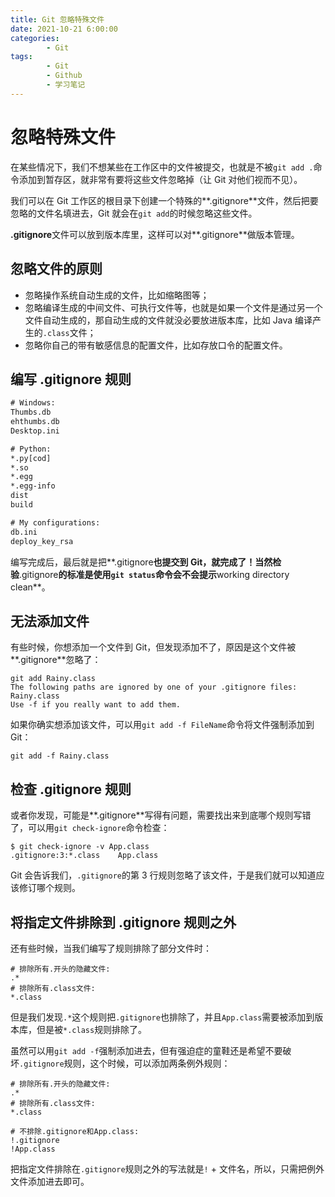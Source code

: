 ```yaml
---
title: Git 忽略特殊文件
date: 2021-10-21 6:00:00
categories:
        - Git
tags:
        - Git
        - Github
        - 学习笔记
---
```


# 忽略特殊文件

在某些情况下，我们不想某些在工作区中的文件被提交，也就是不被`git add .`命令添加到暂存区，就非常有要将这些文件忽略掉（让 Git 对他们视而不见）。

我们可以在 Git 工作区的根目录下创建一个特殊的**.gitignore**文件，然后把要忽略的文件名填进去，Git 就会在`git add`的时候忽略这些文件。

**.gitignore**文件可以放到版本库里，这样可以对**.gitignore**做版本管理。

## 忽略文件的原则

- 忽略操作系统自动生成的文件，比如缩略图等；
- 忽略编译生成的中间文件、可执行文件等，也就是如果一个文件是通过另一个文件自动生成的，那自动生成的文件就没必要放进版本库，比如 Java 编译产生的`.class`文件；
- 忽略你自己的带有敏感信息的配置文件，比如存放口令的配置文件。

## 编写 .gitignore 规则

```txt
# Windows:
Thumbs.db
ehthumbs.db
Desktop.ini

# Python:
*.py[cod]
*.so
*.egg
*.egg-info
dist
build

# My configurations:
db.ini
deploy_key_rsa
```

编写完成后，最后就是把**.gitignore**也提交到 Git，就完成了！当然检验**.gitignore**的标准是使用`git status`命令会不会提示**working directory clean**。

## 无法添加文件

有些时候，你想添加一个文件到 Git，但发现添加不了，原因是这个文件被**.gitignore**忽略了：

```
git add Rainy.class
The following paths are ignored by one of your .gitignore files:
Rainy.class
Use -f if you really want to add them.
```

如果你确实想添加该文件，可以用`git add -f FileName`命令将文件强制添加到 Git：

```
git add -f Rainy.class
```

## 检查 .gitignore 规则

或者你发现，可能是**.gitignore**写得有问题，需要找出来到底哪个规则写错了，可以用`git check-ignore`命令检查：

```
$ git check-ignore -v App.class
.gitignore:3:*.class	App.class
```

Git 会告诉我们，`.gitignore`的第 3 行规则忽略了该文件，于是我们就可以知道应该修订哪个规则。

## 将指定文件排除到 .gitignore 规则之外

还有些时候，当我们编写了规则排除了部分文件时：

```
# 排除所有.开头的隐藏文件:
.*
# 排除所有.class文件:
*.class
```

但是我们发现`.*`这个规则把`.gitignore`也排除了，并且`App.class`需要被添加到版本库，但是被`*.class`规则排除了。

虽然可以用`git add -f`强制添加进去，但有强迫症的童鞋还是希望不要破坏`.gitignore`规则，这个时候，可以添加两条例外规则：

```
# 排除所有.开头的隐藏文件:
.*
# 排除所有.class文件:
*.class

# 不排除.gitignore和App.class:
!.gitignore
!App.class
```

把指定文件排除在`.gitignore`规则之外的写法就是`!` + 文件名，所以，只需把例外文件添加进去即可。
